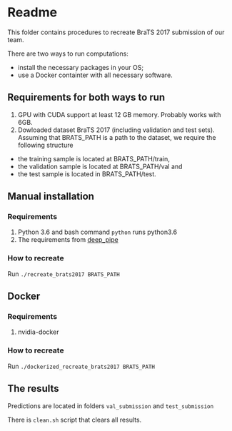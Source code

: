 # Readme

This folder contains procedures to recreate BraTS 2017 submission of our team.

There are two ways to run computations:
 - install the necessary packages in your OS;
 - use a Docker containter with all necessary software.

## Requirements for both ways to run
1. GPU with CUDA support at least 12 GB memory. Probably works with 6GB.
2. Dowloaded dataset BraTS 2017 (including validation and test sets). 
Assuming that BRATS_PATH is a path to the dataset, we require the following structure
 - the training sample is located at BRATS_PATH/train, 
 - the validation sample is located at BRATS_PATH/val and 
 - the test sample is located in BRATS_PATH/test.

## Manual installation 

### Requirements

1. Python 3.6 and bash command `python` runs python3.6
2. The requirements from [deep_pipe](https://github.com/neuro-ml/deep_pipe/blob/87c1d6814cd2172375288deb17c077f17678f76d/requirements.txt)

### How to recreate

Run `./recreate_brats2017 BRATS_PATH` 

## Docker

### Requirements

1. nvidia-docker

### How to recreate

Run `./dockerized_recreate_brats2017 BRATS_PATH`

## The results

Predictions are located in folders `val_submission` and `test_submission`

There is `clean.sh` script that clears all results.
